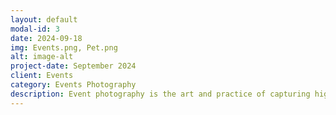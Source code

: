 ```yaml
---
layout: default
modal-id: 3
date: 2024-09-18
img: Events.png, Pet.png
alt: image-alt
project-date: September 2024
client: Events
category: Events Photography
description: Event photography is the art and practice of capturing high-quality images at various gatherings and occasions, from personal milestones like weddings and parties to large public events like conferences and festivals. It involves documenting the atmosphere, interactions, and key moments of an event, transforming fleeting moments into lasting memories. 
---
```

